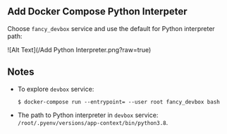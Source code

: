 ## Add Docker Compose Python Interpeter

Choose `fancy_devbox` service and use the default for Python interpreter path:

![Alt Text](/Add Python Interpreter.png?raw=true)

## Notes
* To explore `devbox` service:
  ```
  $ docker-compose run --entrypoint= --user root fancy_devbox bash
  ```

* The path to Python interpreter in `devbox` service: `/root/.pyenv/versions/app-context/bin/python3.8`.
